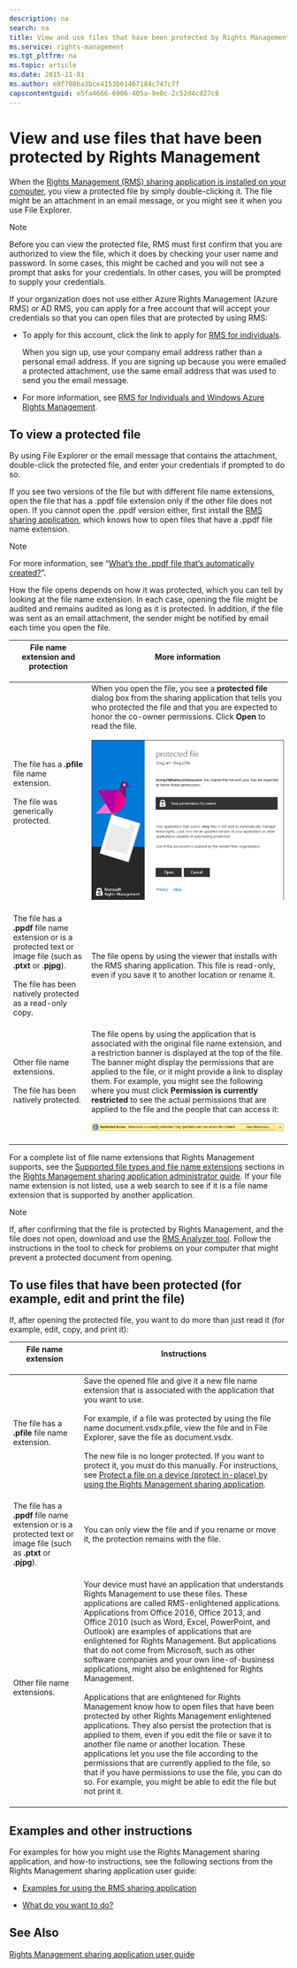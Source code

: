 ```yaml
---
description: na
search: na
title: View and use files that have been protected by Rights Management
ms.service: rights-management
ms.tgt_pltfrm: na
ms.topic: article
ms.date: 2015-11-01
ms.author: e8f708ba3bce4153b61467184c747c7f
capscontentguid: e5fa4666-6906-405a-9e0c-2c52d4cd27c8
---
```

# View and use files that have been protected by Rights Management
When the [Rights Management (RMS) sharing application is installed on your computer](https://technet.microsoft.com/library/dn574734%28v=ws.10%29.aspx), you view a protected file by simply double-clicking it. The file might be an attachment in an email message, or you might see it when you use File Explorer.

> [!NOTE]
> Before you can view the protected file, RMS must first confirm that you are authorized to view the file, which it does by checking your user name and password. In some cases, this might be cached and you will not see a prompt that asks for your credentials. In other cases, you will be prompted to supply your credentials.
> 
> If your organization does not use either Azure Rights Management (Azure RMS) or AD RMS, you can apply for a free account that will accept your credentials so that you can open files that are protected by using RMS:
> 
> - To apply for this account, click the link to apply for [RMS for individuals](http://go.microsoft.com/fwlink/?LinkId=309469).
> 
>    When you sign up, use your company email address rather than a personal email address. If you are signing up because you were emailed a protected attachment, use the same email address that was used to send you the email message.
> - For more information, see [RMS for Individuals and Windows Azure Rights Management](http://technet.microsoft.com/library/dn592127.aspx).

## <a name="BKMK_ViewPFILE"></a>To view a protected file
By using File Explorer or the email message that contains the attachment, double-click the protected file, and enter your credentials if prompted to do so.

If you see two versions of the file but with different file name extensions, open the file that has a .ppdf file extension only if the other file does not open. If you cannot open the .ppdf version either, first install the [RMS sharing application](http://technet.microsoft.com/library/dn574734.aspx), which knows how to open files that have a .ppdf file name extension.

> [!NOTE]
> For more information, see “[What’s the .ppdf file that’s automatically created?](../Topic/Dialog_box_options_for_the_Rights_Management_sharing_application.md#BKMK_PPDF)”.

How the file opens depends on how it was protected, which you can tell by looking at the file name extension. In each case, opening the file might be audited and remains audited as long as it is protected. In addition, if the file was sent as an email attachment, the sender might be notified by email each time you open the file.

|File name extension and protection <br /> <br />|More information <br /> <br />|
|--------------------------------------|--------------------|
|The file has a **.pfile** file name extension. <br /> <br />The file was generically protected. <br /> <br />|When you open the file, you see a **protected file** dialog box from the sharing application that tells you who protected the file and that you are expected to honor the co-owner permissions. Click **Open** to read the file. <br /> <br />![](../Image/ADRMS_MSRMSApp_PfilePermission.png) <br /> <br />|
|The file has a **.ppdf** file name extension or is a protected text or image file (such as **.ptxt** or **.pjpg**). <br /> <br />The file has been natively protected as a read-only copy. <br /> <br />|The file opens by using the viewer that installs with the RMS sharing application. This file is read-only, even if you save it to another location or rename it. <br /> <br />|
|Other file name extensions. <br /> <br />The file has been natively protected. <br /> <br />|The file opens by using the application that is associated with the original file name extension, and a restriction banner is displayed at the top of the file. The banner might display the permissions that are applied to the file, or it might provide a link to display them. For example, you might see the following where you must click **Permission is currently restricted** to see the actual permissions that are applied to the file and the people that can access it: <br /> <br />![](../Image/ADRMS_MSRMSApp_RestrictedAccess.png) <br /> <br />|
For a complete list of file name extensions that Rights Management supports, see the [Supported file types and file name extensions](../Topic/Rights_Management_sharing_application_administrator_guide.md#BKMK_SupportFileTypes) sections in the  [Rights Management sharing application administrator guide](../Topic/Rights_Management_sharing_application_administrator_guide.md). If your file name extension is not listed, use a web search to see if it is a file name extension that is supported by another application.

> [!NOTE]
> If, after confirming that the file is protected by Rights Management, and the file does not open, download and use the [RMS Analyzer tool](https://www.microsoft.com/en-us/download/details.aspx?id=46437). Follow the instructions in the tool to check for problems on your computer that might prevent a protected document from opening.

## <a name="BKMK_UserDefined"></a>To use files that have been protected (for example, edit and print the file)
If, after opening the protected file,  you want to do more than just read it (for example, edit, copy, and print it):

|File name extension <br /> <br />|Instructions <br /> <br />|
|-----------------------|----------------|
|The file has a **.pfile** file name extension. <br /> <br />|Save the opened file and give it a new file name extension that is associated with the application that you want to use. <br /> <br />For example, if a file was protected by using the file name document.vsdx.pfile, view the file and in File Explorer, save the file as document.vsdx. <br /> <br />The new file is no longer protected. If you want to protect it, you must do this manually. For instructions, see [Protect a file on a device &#40;protect in-place&#41; by using the Rights Management sharing application](../Topic/Protect_a_file_on_a_device__protect_in-place__by_using_the_Rights_Management_sharing_application.md). <br /> <br />|
|The file has a **.ppdf** file name extension or is a protected text or image file (such as **.ptxt** or **.pjpg**). <br /> <br />|You can only view the file and if you rename or move it, the protection remains with the file. <br /> <br />|
|Other file name extensions. <br /> <br />|Your device must have an application that understands Rights Management to use these files. These applications are called RMS-enlightened applications. Applications from Office 2016, Office 2013,  and Office 2010 (such as Word, Excel, PowerPoint, and Outlook) are examples of applications that are enlightened for Rights Management. But applications that do not come from Microsoft, such as other software companies and your own line-of-business applications, might also be enlightened for Rights Management. <br /> <br />Applications that are enlightened for Rights Management know how to open files that have been protected by other Rights Management enlightened applications. They also persist the protection that is applied to them, even if you edit the file or save it to another file name or another location. These applications let you use the file according to the permissions that are currently applied to the file, so that if you have permissions to use the file, you can do so. For example, you might be able to edit the file but not print it. <br /> <br />|

## Examples and other instructions
For examples for how you might use the Rights Management sharing application, and how-to instructions, see the following sections from the Rights Management sharing application user guide:

- [Examples for using the RMS sharing application](../Topic/Rights_Management_sharing_application_user_guide.md#BKMK_SharingExamples)

- [What do you want to do?](../Topic/Rights_Management_sharing_application_user_guide.md#BKMK_SharingInstructions)

## See Also
[Rights Management sharing application user guide](../Topic/Rights_Management_sharing_application_user_guide.md)

